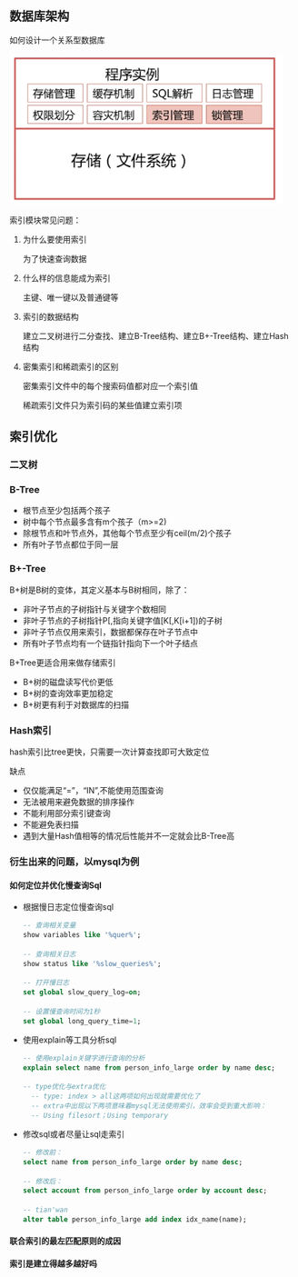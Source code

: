 ## 数据库架构

如何设计一个关系型数据库

![image-20230510111911449](./%E6%95%B0%E6%8D%AE%E5%BA%93%E7%9B%B8%E5%85%B3.assets/image-20230510111911449.png)

索引模块常见问题：

1. 为什么要使用索引

   为了快速查询数据

2. 什么样的信息能成为索引

   主键、唯一键以及普通键等

3. 索引的数据结构

   建立二叉树进行二分查找、建立B-Tree结构、建立B+-Tree结构、建立Hash结构

4. 密集索引和稀疏索引的区别

   密集索引文件中的每个搜索码值都对应一个索引值

   稀疏索引文件只为索引码的某些值建立索引项

## 索引优化

### 二叉树

### B-Tree

- 根节点至少包括两个孩子
- 树中每个节点最多含有m个孩子（m>=2)
- 除根节点和叶节点外，其他每个节点至少有ceil(m/2)个孩子
- 所有叶子节点都位于同一层

### B+-Tree

B+树是B树的变体，其定义基本与B树相同，除了：

- 非叶子节点的子树指针与关键字个数相同
- 非叶子节点的子树指针P[,指向关键字值[K[,K[i+1])的子树
- 非叶子节点仅用来索引，数据都保存在叶子节点中
- 所有叶子节点均有一个链指针指向下一个叶子结点

B+Tree更适合用来做存储索引
- B+树的磁盘读写代价更低
- B+树的查询效率更加稳定
- B+树更有利于对数据库的扫描

### Hash索引

hash索引比tree更快，只需要一次计算查找即可大致定位

缺点
- 仅仅能满足“=”，“IN”,不能使用范围查询
- 无法被用来避免数据的排序操作
- 不能利用部分索引键查询
- 不能避免表扫描
- 遇到大量Hash值相等的情况后性能并不一定就会比B-Tree高

### 衍生出来的问题，以mysql为例

#### 如何定位并优化慢查询Sql

- 根据慢日志定位慢查询sql

  ```sql
  -- 查询相关变量
  show variables like '%quer%';
  
  -- 查询相关日志
  show status like '%slow_queries%';
  
  -- 打开慢日志
  set global slow_query_log=on;
  
  -- 设置慢查询时间为1秒
  set global long_query_time=1;
  ```

- 使用explain等工具分析sql

  ```sql
  -- 使用explain关键字进行查询的分析
  explain select name from person_info_large order by name desc;
  
  -- type优化与extra优化
  	-- type: index > all这两项如何出现就需要优化了
  	-- extra中出现以下两项意味着mysql无法使用索引，效率会受到重大影响：
  	-- Using filesort；Using temporary
  ```

- 修改sql或者尽量让sql走索引

  ```sql
  -- 修改前：
  select name from person_info_large order by name desc;
  
  -- 修改后：
  select account from person_info_large order by account desc;
  
  -- tian'wan
  alter table person_info_large add index idx_name(name);
  ```

#### 联合索引的最左匹配原则的成因



#### 索引是建立得越多越好吗
